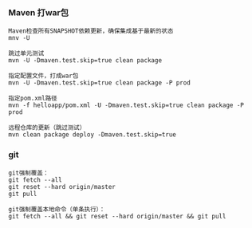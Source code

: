 ### Maven 打war包
	Maven检查所有SNAPSHOT依赖更新，确保集成基于最新的状态
	mnv -U
	
	跳过单元测试
	mvn -U -Dmaven.test.skip=true clean package

	指定配置文件，打成war包
	mvn -U -Dmaven.test.skip=true clean package -P prod

	指定pom.xml路径
	mvn -f helloapp/pom.xml -U -Dmaven.test.skip=true clean package -P prod

	远程仓库的更新（跳过测试）
	mvn clean package deploy -Dmaven.test.skip=true

### git
    git强制覆盖：
    git fetch --all
    git reset --hard origin/master
    git pull
    
    git强制覆盖本地命令（单条执行）：
    git fetch --all && git reset --hard origin/master && git pull
